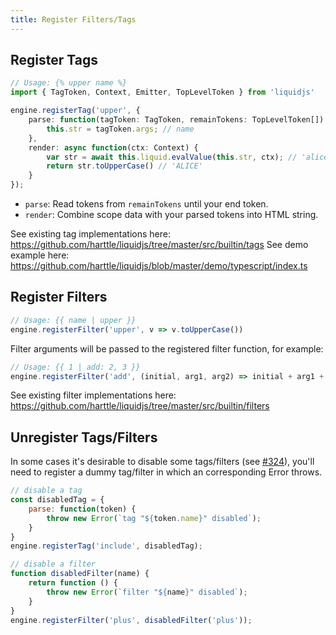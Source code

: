 ```yaml
---
title: Register Filters/Tags
---
```


## Register Tags

```typescript
// Usage: {% upper name %}
import { TagToken, Context, Emitter, TopLevelToken } from 'liquidjs'

engine.registerTag('upper', {
    parse: function(tagToken: TagToken, remainTokens: TopLevelToken[]) {
        this.str = tagToken.args; // name
    },
    render: async function(ctx: Context) {
        var str = await this.liquid.evalValue(this.str, ctx); // 'alice'
        return str.toUpperCase() // 'ALICE'
    }
});
```

* `parse`: Read tokens from `remainTokens` until your end token.
* `render`: Combine scope data with your parsed tokens into HTML string.

See existing tag implementations here: <https://github.com/harttle/liquidjs/tree/master/src/builtin/tags>
See demo example here: https://github.com/harttle/liquidjs/blob/master/demo/typescript/index.ts

## Register Filters

```javascript
// Usage: {{ name | upper }}
engine.registerFilter('upper', v => v.toUpperCase())
```

Filter arguments will be passed to the registered filter function, for example:

```javascript
// Usage: {{ 1 | add: 2, 3 }}
engine.registerFilter('add', (initial, arg1, arg2) => initial + arg1 + arg2)
```

See existing filter implementations here: <https://github.com/harttle/liquidjs/tree/master/src/builtin/filters>

## Unregister Tags/Filters

In some cases it's desirable to disable some tags/filters (see [#324](https://github.com/harttle/liquidjs/issues/324)), you'll need to register a dummy tag/filter in which an corresponding Error throws.

```javascript
// disable a tag
const disabledTag = {
    parse: function(token) {
        throw new Error(`tag "${token.name}" disabled`);
    }
}
engine.registerTag('include', disabledTag);

// disable a filter
function disabledFilter(name) {
    return function () {
        throw new Error(`filter "${name}" disabled`);
    }
}
engine.registerFilter('plus', disabledFilter('plus'));
```
